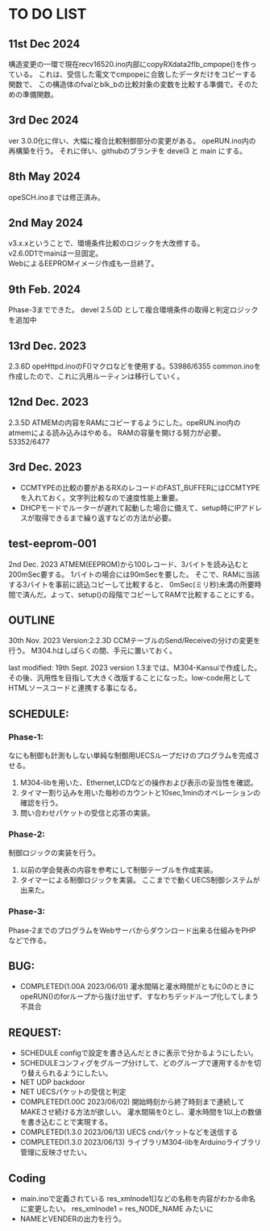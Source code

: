 # TO DO LIST

## 11st Dec 2024
  構造変更の一環で現在recv16520.ino内部にcopyRXdata2flb_cmpope()を作っている。
  これは、受信した電文でcmpopeに合致したデータだけをコピーする関数で、
  この構造体のfvalとblk_bの比較対象の変数を比較する準備で。そのための準備関数。


## 3rd Dec 2024
  ver 3.0.0化に伴い、大幅に複合比較制御部分の変更がある。
  opeRUN.ino内の再構築を行う。
  それに伴い、githubのブランチを devel3 と main にする。
  
## 8th May 2024
  opeSCH.inoまでは修正済み。
  
## 2nd May 2024
  v3.x.xということで、環境条件比較のロジックを大改修する。  
  v2.6.0D1でmainは一旦固定。  
  WebによるEEPROMイメージ作成も一旦終了。
  
## 9th Feb. 2024
  Phase-3までできた。
  devel 2.5.0D として複合環境条件の取得と判定ロジックを追加中

## 13rd Dec. 2023
  2.3.6D
  opeHttpd.inoのF()マクロなどを使用する。53986/6355
  common.inoを作成したので、これに汎用ルーティンは移行していく。
  
## 12nd Dec. 2023
  2.3.5D
  ATMEMの内容をRAMにコピーするようにした。opeRUN.ino内のatmemによる読み込みはやめる。
  RAMの容量を開ける努力が必要。53352/6477

## 3rd Dec. 2023
 * CCMTYPEの比較の要があるRXのレコードのFAST_BUFFERにはCCMTYPEを入れておく。文字列比較なので速度性能上重要。
 * DHCPモードでルーターが遅れて起動した場合に備えて、setup時にIPアドレスが取得できるまで繰り返すなどの方法が必要。

##  test-eeprom-001
 2nd Dec. 2023
 ATMEM(EEPROM)から100レコード、3バイトを読み込むと200mSec要する。
 1バイトの場合には90mSecを要した。
 そこで、RAMに当該する3バイトを事前に読込コピーして比較すると、
 0mSec(ミリ秒)未満の所要時間で済んだ。よって、setup()の段階でコピーしてRAMで比較することにする。

## OUTLINE
  30th Nov. 2023
  Version:2.2.3D
  CCMテーブルのSend/Receiveの分けの変更を行う。
  M304.hはしばらくの間、手元に置いておく。


  last modified: 19th Sept. 2023
  version 1.3までは、M304-Kansuiで作成した。その後、汎用性を目指して大きく改版することになった。low-code用としてHTMLソースコードと連携する事になる。

## SCHEDULE:

### Phase-1:
なにも制御も計測もしない単純な制御用UECSループだけのプログラムを完成させる。
 1. M304-libを用いた、Ethernet,LCDなどの操作および表示の妥当性を確認。
 2. タイマー割り込みを用いた毎秒のカウントと10sec,1minのオペレーションの確認を行う。
 3. 問い合わせパケットの受信と応答の実装。


### Phase-2:
制御ロジックの実装を行う。
 1. 以前の学会発表の内容を参考にして制御テーブルを作成実装。
 2. タイマーによる制御ロジックを実装。
ここまでで動くUECS制御システムが出来た。

### Phase-3:
Phase-2までのプログラムをWebサーバからダウンロード出来る仕組みをPHPなどで作る。

## BUG:

* COMPLETED(1.00A 2023/06/01) 灌水間隔と灌水時間がともに0のときにopeRUN()のforループから抜け出せず、すなわちデッドループ化してしまう不具合


## REQUEST:
* SCHEDULE configで設定を書き込んだときに表示で分かるようにしたい。
* SCHEDULEコンフィグをグループ分けして、どのグループで運用するかを切り替えられるようにしたい。
* NET UDP backdoor
* NET UECSパケットの受信と判定
* COMPLETED(1.00C 2023/06/02) 開始時刻から終了時刻まで連続してMAKEさせ続ける方法が欲しい。
  灌水間隔を0とし、灌水時間を1以上の数値を書き込むことで実現する。
* COMPLETED(1.3.0 2023/06/13) UECS cndパケットなどを送信する
* COMPLETED(1.3.0 2023/06/13) ライブラリM304-libをArduinoライブラリ管理に反映させたい。

## Coding

* main.inoで定義されている res_xmlnode1[]などの名称を内容がわかる命名に変更したい。
  res_xmlnode1 = res_NODE_NAME みたいに
* NAMEとVENDERの出力を行う。

